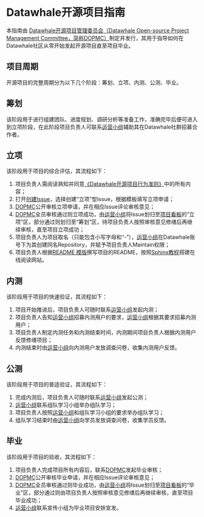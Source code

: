 # Datawhale开源项目指南
本指南由 [Datawhale开源项目管理委员会（Datawhale Open-source Project Management Committee，简称DOPMC）](https://github.com/datawhalechina/DOPMC)制定并发行，其用于指导如何在Datawhale社区从零开始发起开源项目直至项目毕业。

## 项目周期
开源项目的完整周期分为以下几个阶段：筹划、立项、内测、公测、毕业。

## 筹划
该阶段用于进行组建团队、进度规划、调研分析等准备工作，准确完毕后便可进入到立项阶段，在此阶段项目负责人可联系[运营小组](./OP.md)辅助其在Datawhale社群招募合作者。

## 立项
该阶段用于项目的综合评估，其流程如下：
1. 项目负责人需阅读熟知并同意[《Datawhale开源项目行为准则》](./CODE_OF_CONDUCT.md)中的所有内容；
2. 打开[创建Issue](https://github.com/datawhalechina/DOPMC/issues/new/choose)，选择创建“立项”型Issue，根据模板填写立项申请；
3. [DOPMC](./ROLES.md)公开审核立项申请，并在相应Issue评论审核意见；
4. [DOPMC](./ROLES.md)全员审核通过则立项成功，由[运营小组](./OP.md)将Issue划归至[项目看板](https://github.com/datawhalechina/DOPMC/projects/1)的“立项”区，部分通过则划归至“筹划”区，待项目负责人按照审核意见修缮后再继续审核，直至项目立项成功；
5. 项目负责人为项目取名（只能包含小写字母和“-”），[运营小组](./OP.md)在Datawhale账号下为其创建同名Repository，并赋予项目负责人Maintain权限；
6. 项目负责人根据[README 模版](./README_example.md)撰写项目的README，按照[Sphinx教程](https://www.bilibili.com/video/BV12B4y1u7PF)搭建在线阅读网站。

## 内测
该阶段用于项目的快速验证，其流程如下：
1. 项目开始推进后，项目负责人可随时联系[运营小组](./OP.md)发起内测；
2. 项目负责人告知[运营小组](./OP.md)招募内测用户的要求，[运营小组](./OP.md)根据其要求招募内测用户；
3. 项目负责人制定内测任务和内测结束时间，内测期间项目负责人根据内测用户反馈修缮项目；
4. 内测结束时由[运营小组](./OP.md)向内测用户发放调查问卷，收集内测用户反馈。

## 公测
该阶段用于项目的普适验证，其流程如下：
1. 完成内测后，项目负责人可随时联系[运营小组](./OP.md)发起公测；
2. [运营小组](./OP.md)联系组队学习小组举办组队学习；
3. 项目负责人按照[运营小组](./OP.md)和组队学习小组的要求举办组队学习；
4. 组队学习结束时由[运营小组](./OP.md)向学员发放调查问卷，收集学员反馈。

## 毕业
该阶段用于项目的验收，其流程如下：
1. 项目负责人完成项目所有内容后，联系[DOPMC](./ROLES.md)发起毕业审核；
2. [DOPMC](./ROLES.md)公开审核毕业申请，并在相应Issue评论审核意见；
3. [DOPMC](./ROLES.md)全员审核通过则毕业成功，由[运营小组](./OP.md)将Issue划归至[项目看板](https://github.com/datawhalechina/DOPMC/projects/1)的“毕业”区，部分通过则由项目负责人按照审核意见修缮后再继续审核，直至项目毕业成功；
4. [运营小组](./OP.md)联系宣传小组为毕业项目安排宣发。